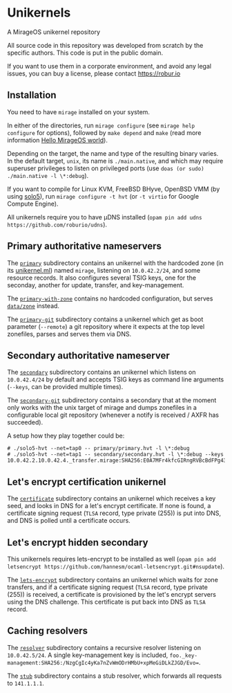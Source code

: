 # Unikernels

A MirageOS unikernel repository

All source code in this repository was developed from scratch by the specific authors. This code is put in the public domain.

If you want to use them in a corporate environment, and avoid any legal issues, you can buy a license, please contact https://robur.io

## Installation

You need to have `mirage` installed on your system.

In either of the directories, run `mirage configure` (see `mirage help
configure` for options), followed by `make depend` and `make` (read more
information [Hello MirageOS world](https://mirage.io/wiki/hello-world)).

Depending on the target, the name and type of the resulting binary varies. In
the default target, `unix`, its name is `./main.native`, and which may require
superuser privileges to listen on privileged ports
(use `doas (or sudo) ./main.native -l \*:debug`).

If you want to compile for Linux KVM, FreeBSD BHyve, OpenBSD VMM (by using
[solo5](https://github.com/solo5/solo5)), run `mirage configure -t hvt` (or
`-t virtio` for Google Compute Engine).

All unikernels require you to have µDNS installed (`opam pin add udns https://github.com/roburio/udns`).

## Primary authoritative nameservers

The [`primary`](primary/) subdirectory contains an unikernel with the
hardcoded zone (in its [unikernel.ml](primary/unikernel.ml)) named `mirage`,
listening on `10.0.42.2/24`, and some resource records.  It also
configures several TSIG keys, one for the seconday, another for update,
transfer, and key-management.

The [`primary-with-zone`](primary-with-zone/) contains no hardcoded
configuration, but serves [`data/zone`](primary-with-zone/data/zone) instead.

The [`primary-git`](primary-git/) subdirectory contains a unikernel which get as
boot parameter (`--remote`) a git repository where it expects at the top level
zonefiles, parses and serves them via DNS.

## Secondary authoritative nameserver

The [`secondary`](secondary/) subdirectory contains an unikernel which
listens on `10.0.42.4/24` by default and accepts TSIG keys as command line
arguments (`--keys`, can be provided multiple times).

The [`secondary-git`](secondary-git/) subdirectory contains a secondary that at
the moment only works with the unix target of mirage and dumps zonefiles in a
configurable local git repository (whenever a notify is received / AXFR has
succeeded).

A setup how they play together could be:
```
# ./solo5-hvt --net=tap0 -- primary/primary.hvt -l \*:debug
# ./solo5-hvt --net=tap1 -- secondary/secondary.hvt -l \*:debug --keys 10.0.42.2.10.0.42.4._transfer.mirage:SHA256:E0A7MFr4kfcGIRngRVBcBdFPg43XIb2qbGswcn66q4Q=
```

## Let's encrypt certification unikernel

The [`certificate`](certificate/) subdirectory contains an unikernel which
receives a key seed, and looks in DNS for a let's encrypt certificate.  If none
is found, a certificate signing request (`TLSA` record, type private (255)) is
put into DNS, and DNS is polled until a certificate occurs.

## Let's encrypt hidden secondary

This unikernels requires lets-encrypt to be installed as well (`opam pin add letsencrypt https://github.com/hannesm/ocaml-letsencrypt.git#nsupdate`).

The [`lets-encrypt`](lets-encrypt/) subdirectory contains an unikernel which
waits for zone transfers, and if a certificate signing request (`TLSA` record,
type private (255)) is received, a certificate is provisioned by the let's
encrypt servers using the DNS challenge. This certificate is put back into
DNS as `TLSA` record.

## Caching resolvers

The [`resolver`](resolver/) subdirectory contains a recursive resolver listening
on `10.0.42.5/24`.  A single key-management key is included,
`foo._key-management:SHA256:/NzgCgIc4yKa7nZvWmODrHMbU+xpMeGiDLkZJGD/Evo=`.

The [`stub`](stub/) subdirectory contains a stub resolver, which forwards all
requests to `141.1.1.1`.

